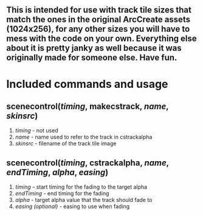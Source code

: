 ## This is intended for use with track tile sizes that match the ones in the original ArcCreate assets (1024x256), for any other sizes you will have to mess with the code on your own. Everything else about it is pretty janky as well because it was originally made for someone else. Have fun.
# Included commands and usage
## scenecontrol(_timing_, makecstrack, _name_, _skinsrc_)
1. _timing_ - not used
2. _name_ - name used to refer to the track in cstrackalpha
3. _skinsrc_ - filename of the track tile image

## scenecontrol(_timing_, cstrackalpha, _name_, _endTiming_, _alpha_, _easing_)
1. _timing_ - start timing for the fading to the target alpha
2. _endTiming_ - end timing for the fading
3. _alpha_ - target alpha value that the track should fade to
4. _easing (optional)_ - easing to use when fading
